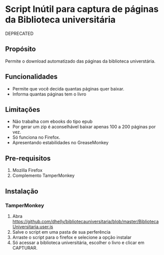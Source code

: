 # Script Inútil para captura de páginas da Biblioteca universitária #

DEPRECATED

## Propósito ##

Permite o download automatizado das páginas da biblioteca universtária.

## Funcionalidades ##

- Permite que você decida quantas páginas quer baixar.
- Informa quantas páginas tem  o livro

## Limitações ##

- Não trabalha com ebooks do tipo epub
- Por gerar um zip é aconselhável baixar apenas 100 a 200 páginas por vez.
- Só funciona no Firefox.
- Apresentando estabilidades no GreaseMonkey

## Pre-requisitos ##
1. Mozilla Firefox
2. Complemento TamperMonkey

## Instalação ##

### TamperMonkey ###
1. Abra https://github.com/dhelly/bibliotecauniversitaria/blob/master/BibliotecaUniversitaria.user.js
2. Salve o script em uma pasta de sua perferência
3. Arraste o script para o firefox e selecione a opção instalar 
4. Só acessar a biblioteca universitária, escolher o livro e clicar em CAPTURAR.

[TamperMonkey]: https://addons.mozilla.org/pt-BR/firefox/addon/tampermonkey/
